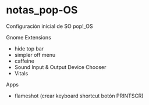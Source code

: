 # notas_pop-OS

Configuración inicial de SO pop!_OS 

Gnome Extensions
- hide top bar
- simpler off menu
- caffeine
- Sound Input & Output Device Chooser
- Vitals

Apps
- flameshot (crear keyboard shortcut botón PRINTSCR)

